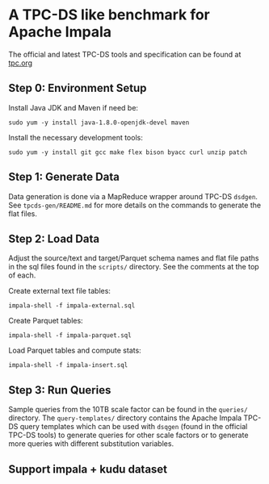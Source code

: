 # A TPC-DS like benchmark for Apache Impala

The official and latest TPC-DS tools and specification can be found at
[tpc.org](http://www.tpc.org/tpc_documents_current_versions/current_specifications.asp)

## Step 0: Environment Setup

Install Java JDK and Maven if need be:

```
sudo yum -y install java-1.8.0-openjdk-devel maven
```

Install the necessary development tools:

```
sudo yum -y install git gcc make flex bison byacc curl unzip patch
```

## Step 1: Generate Data

Data generation is done via a MapReduce wrapper around TPC-DS `dsdgen`.  See `tpcds-gen/README.md` for more details on the commands to generate the flat files.

## Step 2: Load Data

Adjust the source/text and target/Parquet schema names and flat file paths in the sql files found in the `scripts/` directory.  See the comments at the top of each.

Create external text file tables:

```
impala-shell -f impala-external.sql
```

Create Parquet tables:

```
impala-shell -f impala-parquet.sql
```

Load Parquet tables and compute stats:

```
impala-shell -f impala-insert.sql
```

## Step 3: Run Queries

Sample queries from the 10TB scale factor can be found in the `queries/` directory.  The `query-templates/` directory contains the Apache Impala TPC-DS query templates which can be used with `dsqgen` (found in the official TPC-DS tools) to generate queries for other scale factors or to generate more queries with different substitution variables.

## Support impala + kudu dataset
